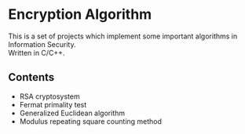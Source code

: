 # Encryption Algorithm
This is a set of projects which implement some important algorithms in Information Security.<br>
Written in C/C++.
## Contents
* RSA cryptosystem
* Fermat primality test
* Generalized Euclidean algorithm
* Modulus repeating square counting method